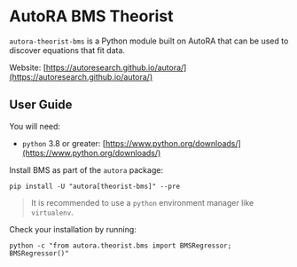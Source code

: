 # AutoRA BMS Theorist

`autora-theorist-bms` is a Python module built on AutoRA that can be used to discover equations that fit data.

Website: [https://autoresearch.github.io/autora/](https://autoresearch.github.io/autora/)

## User Guide

You will need:

- `python` 3.8 or greater: [https://www.python.org/downloads/](https://www.python.org/downloads/)

Install BMS as part of the `autora` package:

```shell
pip install -U "autora[theorist-bms]" --pre
```

> It is recommended to use a `python` environment manager like `virtualenv`.

Check your installation by running:
```shell
python -c "from autora.theorist.bms import BMSRegressor; BMSRegressor()"
```